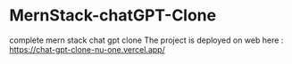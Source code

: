 # MernStack-chatGPT-Clone
complete mern stack chat gpt clone 
The project is deployed on web here : https://chat-gpt-clone-nu-one.vercel.app/
